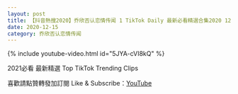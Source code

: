```yaml
---
layout: post
title: 【抖音熱搜2020】乔欣否认恋情传闻 1 TikTok Daily 最新必看精選合集2020 12 15
date: 2020-12-15
category: 乔欣否认恋情传闻
---
```


{% include youtube-video.html id="5JYA-cVI8kQ" %}

2021必看 最新精選 Top TikTok Trending Clips

喜歡請點贊轉發加訂閱 Like & Subscribe：[YouTube](https://www.youtube.com/channel/UCAoR7VcanIPd04uEq_GIylA/videos)


